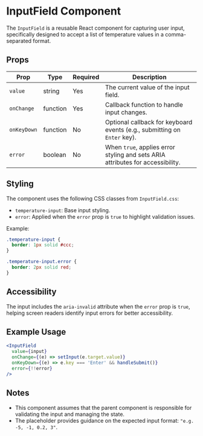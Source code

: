 # InputField Component

The `InputField` is a reusable React component for capturing user input, specifically designed to accept a list of temperature values in a comma-separated format.

## Props

| Prop        | Type     | Required | Description                                                                    |
| ----------- | -------- | -------- | ------------------------------------------------------------------------------ |
| `value`     | string   | Yes      | The current value of the input field.                                          |
| `onChange`  | function | Yes      | Callback function to handle input changes.                                     |
| `onKeyDown` | function | No       | Optional callback for keyboard events (e.g., submitting on `Enter` key).       |
| `error`     | boolean  | No       | When `true`, applies error styling and sets ARIA attributes for accessibility. |

## Styling

The component uses the following CSS classes from `InputField.css`:

- `temperature-input`: Base input styling.
- `error`: Applied when the `error` prop is `true` to highlight validation issues.

Example:

```css
.temperature-input {
  border: 1px solid #ccc;
}

.temperature-input.error {
  border: 2px solid red;
}
```

## Accessibility

The input includes the `aria-invalid` attribute when the `error` prop is `true`, helping screen readers identify input errors for better accessibility.

## Example Usage

```jsx
<InputField
  value={input}
  onChange={(e) => setInput(e.target.value)}
  onKeyDown={(e) => e.key === 'Enter' && handleSubmit()}
  error={!!error}
/>
```

## Notes

- This component assumes that the parent component is responsible for validating the input and managing the state.
- The placeholder provides guidance on the expected input format: `"e.g. -5, -1, 0.2, 3"`.
